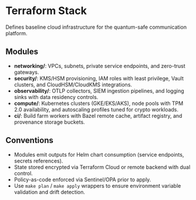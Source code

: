 # Terraform Stack

Defines baseline cloud infrastructure for the quantum-safe communication platform.

## Modules
- **networking/**: VPCs, subnets, private service endpoints, and zero-trust gateways.
- **security/**: KMS/HSM provisioning, IAM roles with least privilege, Vault clusters, and CloudHSM/CloudKMS integrations.
- **observability/**: OTLP collectors, SIEM ingestion pipelines, and logging sinks with data residency controls.
- **compute/**: Kubernetes clusters (GKE/EKS/AKS), node pools with TPM 2.0 availability, and autoscaling profiles tuned for crypto workloads.
- **ci/**: Build farm workers with Bazel remote cache, artifact registry, and provenance storage buckets.

## Conventions
- Modules emit outputs for Helm chart consumption (service endpoints, secrets references).
- State stored encrypted via Terraform Cloud or remote backend with dual control.
- Policy-as-code enforced via Sentinel/OPA prior to apply.
- Use `make plan` / `make apply` wrappers to ensure environment variable validation and drift detection.
